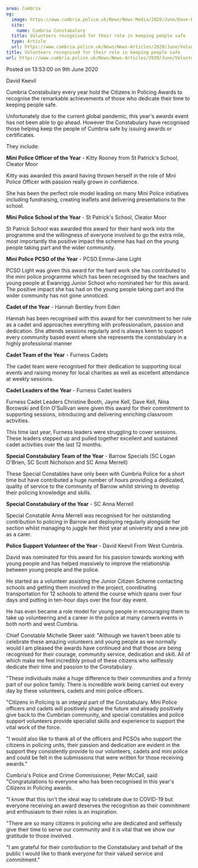 ```yaml
area: Cumbria
og:
  image: https://www.cumbria.police.uk/News/News-Media/2020/June/Dave-Keeviljpg-Cropped-380x240.jpg
  site:
    name: Cumbria Constabulary
  title: Volunteers recognised for their role in keeping people safe
  type: Article
  url: https://www.cumbria.police.uk/News/News-Articles/2020/June/Volunteers-recognised-for-their-role-in-keeping-people-safe.aspx
title: Volunteers recognised for their role in keeping people safe
url: https://www.cumbria.police.uk/News/News-Articles/2020/June/Volunteers-recognised-for-their-role-in-keeping-people-safe.aspx
```

Posted on 13:53:00 on 9th June 2020

David Keevil

Cumbria Constabulary every year hold the Citizens in Policing Awards to recognise the remarkable achievements of those who dedicate their time to keeping people safe.

Unfortunately due to the current global pandemic, this year's awards event has not been able to go ahead. However the Constabulary have recognised those helping keep the people of Cumbria safe by issuing awards or certificates.

They include:

**Mini Police Officer of the Year** \- Kitty Rooney from St Patrick's School, Cleator Moor

Kitty was awarded this award having thrown herself in the role of Mini Police Officer with passion really grown in confidence.

She has been the perfect role model leading on many Mini Police initiatives including fundraising, creating leaflets and delivering presentations to the school.

**Mini Police School of the Year** \- St Patrick's School, Cleator Moor

St Patrick School was awarded this award for their hard work into the programme and the willingness of everyone involved to go the extra mile, most importantly the positive impact the scheme has had on the young people taking part and the wider community.

**Mini Police PCSO of the Year** \- PCSO Emma-Jane Light

PCSO Light was given this award for the hard work she has contributed to the mini police programme which has been recognised by the teachers and young people at Ewanrigg Junior School who nominated her for this award. The positive impact she has had on the young people taking part and the wider community has not gone unnoticed.

**Cadet of the Year** \- Hannah Bentley from Eden

Hannah has been recognised with this award for her commitment to her role as a cadet and approaches everything with professionalism, passion and dedication. She attends sessions regularly and is always keen to support every community based event where she represents the constabulary in a highly professional manner

**Cadet Team of the Year** \- Furness Cadets

The cadet team were recognised for their dedication to supporting local events and raising money for local charities as well as excellent attendance at weekly sessions.

**Cadet Leaders of the Year** \- Furness Cadet leaders

Furness Cadet Leaders Christine Booth, Jayne Kell, Dave Kell, Nina Borowski and Erin O'Sullivan were given this award for their commitment to supporting sessions, introducing and delivering enriching classroom activities.

This time last year, Furness leaders were struggling to cover sessions. These leaders stepped up and pulled together excellent and sustained cadet activities over the last 12 months.

**Special Constabulary Team of the Year** \- Barrow Specials (SC Logan O'Brien, SC Scott Nicholson and SC Anna Merrell)

These Special Constables have only been with Cumbria Police for a short time but have contributed a huge number of hours providing a dedicated, quality of service to the community of Barrow whilst striving to develop their policing knowledge and skills.

**Special Constabulary of the Year** \- SC Anna Merrell

Special Constable Anna Merrell was recognised for her outstanding contribution to policing in Barrow and deploying regularly alongside her section whilst managing to juggle her third year at university and a new job as a carer.

**Police Support Volunteer of the Year** \- David Keevil From West Cumbria.

David was nominated for this award for his passion towards working with young people and has helped massively to improve the relationship between young people and the police.

He started as a volunteer assisting the Junior Citizen Scheme contacting schools and getting them involved in the project, coordinating transportation for 12 schools to attend the course which spans over four days and putting in ten-hour days over the four day event.

He has even became a role model for young people in encouraging them to take up volunteering and a career in the police at many careers events in both north and west Cumbria.

Chief Constable Michelle Skeer said: "Although we haven't been able to celebrate these amazing volunteers and young people as we normally would I am pleased the awards have continued and that those are being recognised for their courage, community service, dedication and skill. All of which make me feel incredibly proud of these citizens who selflessly dedicate their time and passion to the Constabulary.

"These individuals make a huge difference to their communities and a firmly part of our police family. There is incredible work being carried out every day by these volunteers, cadets and mini police officers.

"Citizens in Policing is an integral part of the Constabulary. Mini Police officers and cadets will positively shape the future and already positively give back to the Cumbrian community, and special constables and police support volunteers provide specialist skills and experience to support the vital work of the force.

"I would also like to thank all of the officers and PCSOs who support the citizens in policing units, their passion and dedication are evident in the support they consistently provide to our volunteers, cadets and mini police and could be felt in the submissions that were written for those receiving awards."

Cumbria's Police and Crime Commissioner, Peter McCall, said: "Congratulations to everyone who has been recognised in this year's Citizens in Policing awards.

"I know that this isn't the ideal way to celebrate due to COVID-19 but everyone receiving an award deserves the recognition as their commitment and enthusiasm to their roles is an inspiration.

"There are so many citizens in policing who are dedicated and selflessly give their time to serve our community and it is vital that we show our gratitude to those involved.

"I am grateful for their contribution to the Constabulary and behalf of the public I would like to thank everyone for their valued service and commitment."
